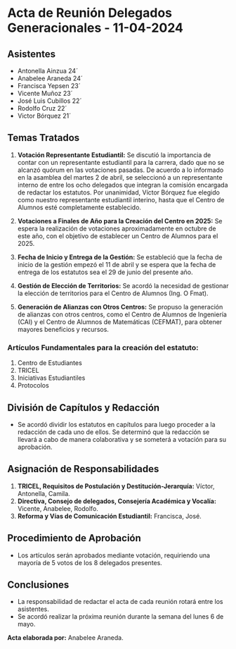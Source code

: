 # Acta de Reunión Delegados Generacionales - 11-04-2024

## Asistentes
- Antonella Ainzua 24´
- Anabelee Araneda 24´
- Francisca Yepsen 23´
- Vicente Muñoz 23´
- José Luis Cubillos 22´
- Rodolfo Cruz 22´
- Victor Bórquez 21´

## Temas Tratados
1. **Votación Representante Estudiantil:** Se discutió la importancia de contar con un representante estudiantil para la carrera, dado que no se alcanzó quórum en las votaciones pasadas. De acuerdo a lo informado en la asamblea del martes 2 de abril, se seleccionó a un representante interno de entre los ocho delegados que integran la comisión encargada de redactar los estatutos. Por unanimidad, Víctor Bórquez fue elegido como nuestro representante estudiantil interino, hasta que el Centro de Alumnos esté completamente establecido.

2. **Votaciones a Finales de Año para la Creación del Centro en 2025:** Se espera la realización de votaciones aproximadamente en octubre de este año, con el objetivo de establecer un Centro de Alumnos para el 2025.

3. **Fecha de Inicio y Entrega de la Gestión:** Se estableció que la fecha de inicio de la gestión empezó el 11 de abril y se espera que la fecha de entrega de los estatutos sea el 29 de junio del presente año.

4. **Gestión de Elección de Territorios:** Se acordó la necesidad de gestionar la elección de territorios para el Centro de Alumnos (Ing. O Fmat).

5. **Generación de Alianzas con Otros Centros:** Se propuso la generación de alianzas con otros centros, como el Centro de Alumnos de Ingeniería (CAI) y el Centro de Alumnos de Matemáticas (CEFMAT), para obtener mayores beneficios y recursos.

### Artículos Fundamentales para la creación del estatuto:
1. Centro de Estudiantes
2. TRICEL
3. Iniciativas Estudiantiles
4. Protocolos

## División de Capítulos y Redacción
- Se acordó dividir los estatutos en capítulos para luego proceder a la redacción de cada uno de ellos. Se determinó que la redacción se llevará a cabo de manera colaborativa y se someterá a votación para su aprobación.

## Asignación de Responsabilidades
1. **TRICEL, Requisitos de Postulación y Destitución-Jerarquía:** Víctor, Antonella, Camila.
2. **Directiva, Consejo de delegados, Consejería Académica y Vocalía:** Vicente, Anabelee, Rodolfo.
3. **Reforma y Vías de Comunicación Estudiantil:** Francisca, José.

## Procedimiento de Aprobación
- Los artículos serán aprobados mediante votación, requiriendo una mayoría de 5 votos de los 8 delegados presentes.

## Conclusiones
- La responsabilidad de redactar el acta de cada reunión rotará entre los asistentes.
- Se acordó realizar la próxima reunión durante la semana del lunes 6 de mayo.

**Acta elaborada por:** Anabelee Araneda.